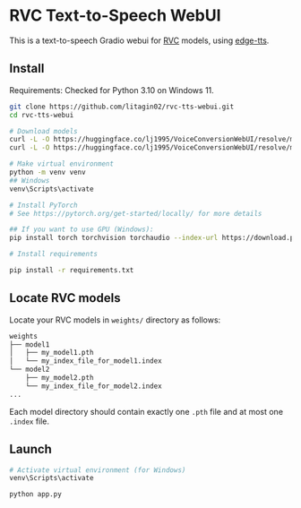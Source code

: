 # RVC Text-to-Speech WebUI

This is a text-to-speech Gradio webui for [RVC](https://github.com/RVC-Project/Retrieval-based-Voice-Conversion-WebUI) models, using [edge-tts](https://github.com/rany2/edge-tts).

## Install

Requirements: Checked for Python 3.10 on Windows 11.

```bash
git clone https://github.com/litagin02/rvc-tts-webui.git
cd rvc-tts-webui

# Download models
curl -L -O https://huggingface.co/lj1995/VoiceConversionWebUI/resolve/main/hubert_base.pt
curl -L -O https://huggingface.co/lj1995/VoiceConversionWebUI/resolve/main/rmvpe.pt

# Make virtual environment
python -m venv venv
## Windows
venv\Scripts\activate

# Install PyTorch
# See https://pytorch.org/get-started/locally/ for more details

## If you want to use GPU (Windows):
pip install torch torchvision torchaudio --index-url https://download.pytorch.org/whl/cu118

# Install requirements

pip install -r requirements.txt
```

## Locate RVC models

Locate your RVC models in `weights/` directory as follows:

```bash
weights
├── model1
│   ├── my_model1.pth
│   └── my_index_file_for_model1.index
└── model2
    ├── my_model2.pth
    └── my_index_file_for_model2.index
...
```

Each model directory should contain exactly one `.pth` file and at most one `.index` file.

## Launch

```bash
# Activate virtual environment (for Windows)
venv\Scripts\activate

python app.py
```